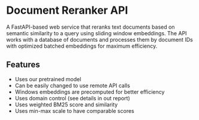 # Document Reranker API

A FastAPI-based web service that reranks text documents based on semantic similarity to a query using sliding window embeddings. The API works with a database of documents and processes them by document IDs with optimized batched embeddings for maximum efficiency.

## Features
- Uses our pretrained model
- Can be easily changed to use remote API calls
- Windows embeddings are precomputed for better efficiency
- Uses domain control (see details in out report)
- Uses weighted BM25 score and similarity
- Uses min-max scale to have comparable scores
